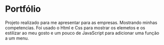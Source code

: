 # Portfólio

Projeto realizado para me apresentar para as empresas. Mostrando minhas competencias. Foi usado o Html e Css para mostrar os elemetos e os estilizar ao meu gosto e um pouco de JavaScript para adicionar uma função a um menu.